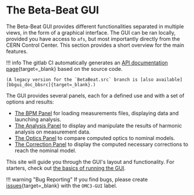 # The Beta-Beat GUI

The Beta-Beat GUI provides different functionalities separated in multiple views, in the form of a graphical interface.
The GUI can be ran locally, provided you have access to `afs`, but most importantly directly from the CERN Control Center.
This section provides a short overview for the main features.

!!! info
    The gitlab CI automatically generates an [API documentation page][bbgui_doc_omc3]{target=_blank} based on the source code.

    (A legacy version for the `BetaBeat.src` branch is [also available][bbgui_doc_bbsrc]{target=_blank}.)

The GUI provides several panels, each for a defined use and with a set of options and results:

- [The BPM Panel](bpm_panel.md) for loading measurements files, displaying data and launching analysis.
- [The Analysis Panel](analysis_panel.md) to display and manipulate the results of harmonic analysis on measurement data.
- [The Optics Panel](optics_panel.md) to compare computed optics to nominal models.
- [The Correction Panel](correction_panel.md) to display the computed necessary corrections to reach the nominal model.

This site will guide you through the GUI's layout and functionality.
For starters, check out [the basics of running the GUI](../about.md).

!!! warning "Bug Reporting"
    If you find bugs, please create [issues][betabeat_gui_gitlab_issues]{target=_blank} with the `OMC3-GUI` label.

[bbgui_doc_omc3]: https://lhc-app-beta-beating.docs.cern.ch/omc3/
[bbgui_doc_bbsrc]: https://lhc-app-beta-beating.docs.cern.ch/master/
[betabeat_gui_gitlab_issues]: https://gitlab.cern.ch/acc-co/lhc/lhc-app-beta-beating/-/issues
